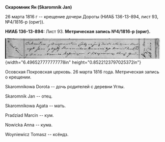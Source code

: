 **Скаромник Ян (Skaromnik Jan)**

26 марта 1816 г -- крещение дочери Дороты (НИАБ 136-13-894, лист 93,
№4/1816-р (ориг)).

**НИАБ 136-13-894:** Лист 93. **Метрическая запись №4/1816-р (ориг).**

![](./media/23306ebe1ca6ce10e9d57a220a3d6e849feb784a.png){width="6.496527777777778in"
height="0.8522123797025372in"}

Осовская Покровская церковь. 26 марта 1816 года. Метрическая запись о
крещении.

Skaromnikowa Dorota -- дочь родителей с деревни Углы.

Skaromnik Jan -- отец.

Skaromnikowa Agata -- мать.

Pradziad Marcin -- кум.

Nowicka Anna -- кума.

Woyniewicz Tomasz -- ксёндз.
